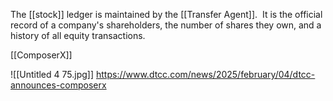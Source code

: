 The [[stock]] ledger is maintained by the [[Transfer Agent]].  It is the official record of a company's shareholders, the number of shares they own, and a history of all equity transactions.

[[ComposerX]]

![[Untitled 4 75.jpg]]
https://www.dtcc.com/news/2025/february/04/dtcc-announces-composerx



